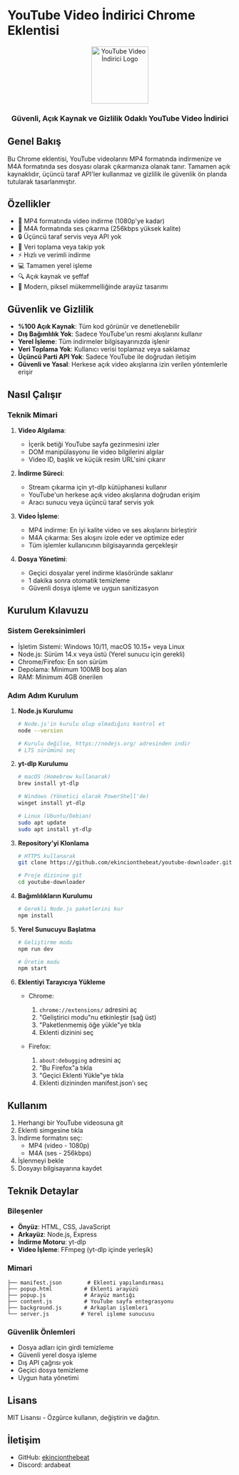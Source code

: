 <!-- @format -->

# YouTube Video İndirici Chrome Eklentisi

<div align="center">
  <img src="logomuz.ico" alt="YouTube Video İndirici Logo" width="128"/>
  <br>
  <h3>Güvenli, Açık Kaynak ve Gizlilik Odaklı YouTube Video İndirici</h3>
</div>

## Genel Bakış

Bu Chrome eklentisi, YouTube videolarını MP4 formatında indirmenize ve M4A formatında ses dosyası olarak çıkarmanıza olanak tanır. Tamamen açık kaynaklıdır, üçüncü taraf API'ler kullanmaz ve gizlilik ile güvenlik ön planda tutularak tasarlanmıştır.

## Özellikler

- 🎥 MP4 formatında video indirme (1080p'ye kadar)
- 🎵 M4A formatında ses çıkarma (256kbps yüksek kalite)
- 🔒 Üçüncü taraf servis veya API yok
- 🚫 Veri toplama veya takip yok
- ⚡ Hızlı ve verimli indirme
- 💻 Tamamen yerel işleme
- 🔍 Açık kaynak ve şeffaf
- 🎨 Modern, piksel mükemmelliğinde arayüz tasarımı

## Güvenlik ve Gizlilik

- **%100 Açık Kaynak**: Tüm kod görünür ve denetlenebilir
- **Dış Bağımlılık Yok**: Sadece YouTube'un resmi akışlarını kullanır
- **Yerel İşleme**: Tüm indirmeler bilgisayarınızda işlenir
- **Veri Toplama Yok**: Kullanıcı verisi toplamaz veya saklamaz
- **Üçüncü Parti API Yok**: Sadece YouTube ile doğrudan iletişim
- **Güvenli ve Yasal**: Herkese açık video akışlarına izin verilen yöntemlerle erişir

## Nasıl Çalışır

### Teknik Mimari

1. **Video Algılama**:

   - İçerik betiği YouTube sayfa gezinmesini izler
   - DOM manipülasyonu ile video bilgilerini algılar
   - Video ID, başlık ve küçük resim URL'sini çıkarır

2. **İndirme Süreci**:

   - Stream çıkarma için yt-dlp kütüphanesi kullanır
   - YouTube'un herkese açık video akışlarına doğrudan erişim
   - Aracı sunucu veya üçüncü taraf servis yok

3. **Video İşleme**:

   - MP4 indirme: En iyi kalite video ve ses akışlarını birleştirir
   - M4A çıkarma: Ses akışını izole eder ve optimize eder
   - Tüm işlemler kullanıcının bilgisayarında gerçekleşir

4. **Dosya Yönetimi**:
   - Geçici dosyalar yerel indirme klasöründe saklanır
   - 1 dakika sonra otomatik temizleme
   - Güvenli dosya işleme ve uygun sanitizasyon

## Kurulum Kılavuzu

### Sistem Gereksinimleri

- İşletim Sistemi: Windows 10/11, macOS 10.15+ veya Linux
- Node.js: Sürüm 14.x veya üstü (Yerel sunucu için gerekli)
- Chrome/Firefox: En son sürüm
- Depolama: Minimum 100MB boş alan
- RAM: Minimum 4GB önerilen

### Adım Adım Kurulum

1. **Node.js Kurulumu**

   ```bash
   # Node.js'in kurulu olup olmadığını kontrol et
   node --version

   # Kurulu değilse, https://nodejs.org/ adresinden indir
   # LTS sürümünü seç
   ```

2. **yt-dlp Kurulumu**

   ```bash
   # macOS (Homebrew kullanarak)
   brew install yt-dlp

   # Windows (Yönetici olarak PowerShell'de)
   winget install yt-dlp

   # Linux (Ubuntu/Debian)
   sudo apt update
   sudo apt install yt-dlp
   ```

3. **Repository'yi Klonlama**

   ```bash
   # HTTPS kullanarak
   git clone https://github.com/ekincionthebeat/youtube-downloader.git

   # Proje dizinine git
   cd youtube-downloader
   ```

4. **Bağımlılıkların Kurulumu**

   ```bash
   # Gerekli Node.js paketlerini kur
   npm install
   ```

5. **Yerel Sunucuyu Başlatma**

   ```bash
   # Geliştirme modu
   npm run dev

   # Üretim modu
   npm start
   ```

6. **Eklentiyi Tarayıcıya Yükleme**

   - Chrome:

     1. `chrome://extensions/` adresini aç
     2. "Geliştirici modu"nu etkinleştir (sağ üst)
     3. "Paketlenmemiş öğe yükle"ye tıkla
     4. Eklenti dizinini seç

   - Firefox:
     1. `about:debugging` adresini aç
     2. "Bu Firefox"a tıkla
     3. "Geçici Eklenti Yükle"ye tıkla
     4. Eklenti dizininden manifest.json'ı seç

## Kullanım

1. Herhangi bir YouTube videosuna git
2. Eklenti simgesine tıkla
3. İndirme formatını seç:
   - MP4 (video - 1080p)
   - M4A (ses - 256kbps)
4. İşlenmeyi bekle
5. Dosyayı bilgisayarına kaydet

## Teknik Detaylar

### Bileşenler

- **Önyüz**: HTML, CSS, JavaScript
- **Arkayüz**: Node.js, Express
- **İndirme Motoru**: yt-dlp
- **Video İşleme**: FFmpeg (yt-dlp içinde yerleşik)

### Mimari

```
├── manifest.json        # Eklenti yapılandırması
├── popup.html          # Eklenti arayüzü
├── popup.js            # Arayüz mantığı
├── content.js          # YouTube sayfa entegrasyonu
├── background.js       # Arkaplan işlemleri
└── server.js          # Yerel işleme sunucusu
```

### Güvenlik Önlemleri

- Dosya adları için girdi temizleme
- Güvenli yerel dosya işleme
- Dış API çağrısı yok
- Geçici dosya temizleme
- Uygun hata yönetimi

## Lisans

MIT Lisansı - Özgürce kullanın, değiştirin ve dağıtın.

## İletişim

- GitHub: [ekincionthebeat](https://github.com/ekincionthebeat)
- Discord: ardabeat

